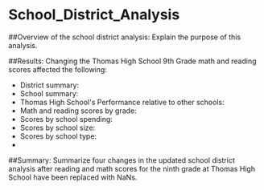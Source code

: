 # School_District_Analysis
##Overview of the school district analysis: Explain the purpose of this analysis.

##Results: Changing the Thomas High School 9th Grade math and reading scores affected the following:
- District summary:
- School summary:
- Thomas High School's Performance relative to other schools:
- Math and reading scores by grade:
- Scores by school spending:
- Scores by school size:
- Scores by school type:
- 
##Summary: Summarize four changes in the updated school district analysis after reading and math scores for the ninth grade at Thomas High School have been replaced with NaNs.

